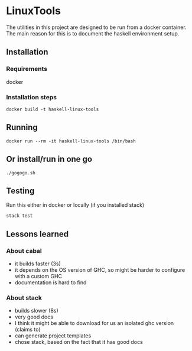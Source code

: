 # LinuxTools

The utilities in this project are designed to be run from a docker container. The main reason for this is to document the haskell environment setup.

## Installation

### Requirements
docker

### Installation steps
```
docker build -t haskell-linux-tools
```

## Running
```
docker run --rm -it haskell-linux-tools /bin/bash
```

## Or install/run in one go
```
./gogogo.sh
```

## Testing
Run this either in docker or locally (if you installed stack)
```
stack test
```

## Lessons learned
### About cabal
* it builds faster (3s)
* it depends on the OS version of GHC, so might be harder to configure with a custom GHC
* documentation is hard to find

### About stack
* builds slower (8s)
* very good docs
* I think it might be able to download for us an isolated ghc version (claims to)
* can generate project templates
* chose stack, based on the fact that it has good docs
